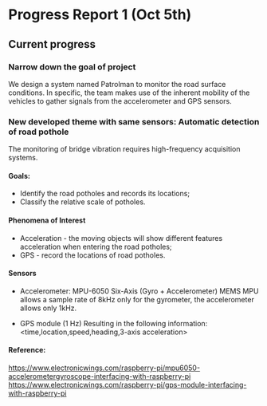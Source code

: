# Progress Report 1 (Oct 5th)


## Current progress

### Narrow down the goal of project

We design a system named Patrolman to monitor the road surface conditions. In specific, the team makes use of the inherent mobility of the vehicles to gather signals from the accelerometer and GPS sensors.

### New developed theme with same sensors: Automatic detection of road pothole

The monitoring of bridge vibration requires high-frequency acquisition systems.

#### Goals:

- Identify the road potholes and records its locations;
- Classify the relative scale of potholes.

#### Phenomena of Interest

- Acceleration - the moving objects will show different features acceleration when entering the road potholes;
- GPS - record the locations of road potholes.

#### Sensors
- Accelerometer: MPU-6050 Six-Axis (Gyro + Accelerometer) MEMS 
MPU allows a sample rate of 8kHz only for the gyrometer, the accelerometer allows only 1kHz.

- GPS module (1 Hz)
Resulting in the following information:
<time,location,speed,heading,3-axis acceleration>

#### Reference:
https://www.electronicwings.com/raspberry-pi/mpu6050-accelerometergyroscope-interfacing-with-raspberry-pi
https://www.electronicwings.com/raspberry-pi/gps-module-interfacing-with-raspberry-pi
